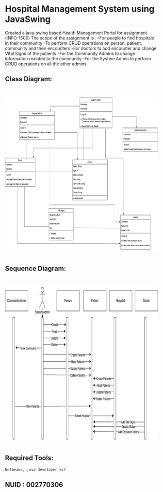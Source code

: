 # Hospital Management System using JavaSwing

Created a java-swing based Health Management Portal for assignment (INFO-1500)
The scope of the assignment is :
-For people to find hospitals in their community
-To perform CRUD operations on person, patient, community and their encounters
-For doctors to add encounter and change Vital Signs of the patients
-For the Community Admins to change information realated to the community
-For the System Admin to perform CRUD operations on all the other admins

## Class Diagram:
<br>

<img src="demo.jpeg" width="1000" height="500"/><br><br>

## Sequence Diagram:

<br>

<img src="demo2.jpeg" width="1000" height="500"/><br><br>


## Required Tools:
```
Netbeans, java developer kit
```


## NUID : 002770306

